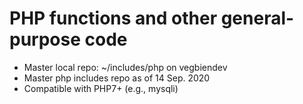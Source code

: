 # PHP functions and other general-purpose code

* Master local repo: ~/includes/php on vegbiendev
* Master php includes repo as of 14 Sep. 2020
* Compatible with PHP7+ (e.g., mysqli)
